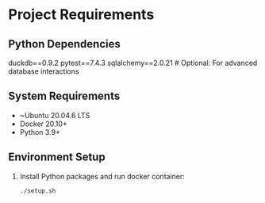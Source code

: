 # Project Requirements


## Python Dependencies
duckdb==0.9.2
pytest==7.4.3
sqlalchemy==2.0.21  # Optional: For advanced database interactions

## System Requirements
- ~Ubuntu 20.04.6 LTS
- Docker 20.10+
- Python 3.9+

## Environment Setup
1. Install Python packages and run docker container:
   ```bash
   ./setup.sh
   ```
